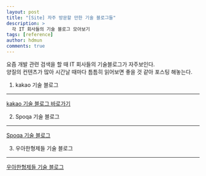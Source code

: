 ```yaml
---
layout: post
title: "[Site] 자주 방문할 만한 기술 블로그들"
description: >
  각 IT 회사들의 기술 블로그 모아보기
tags: [reference]
author: hdmun
comments: true
---
```


요즘 개발 관련 검색을 할 때 IT 회사들의 기술블로그가 자주보인다.  
양질의 컨텐츠가 많아 시간날 때마다 틈틈히 읽어보면 좋을 것 같아 포스팅 해놓는다.  


1. kakao 기술 블로그
-------------------
[kakao 기술 블로그 바로가기](http://tech.kakao.com/)


2. Spoqa 기술 블로그
-------------------
[Spoqa 기술 블로그](https://spoqa.github.io/)


3. 우아한형제들 기술 블로그
-------------------------
[우아한형제들 기술 블로그](http://woowabros.github.io/)
